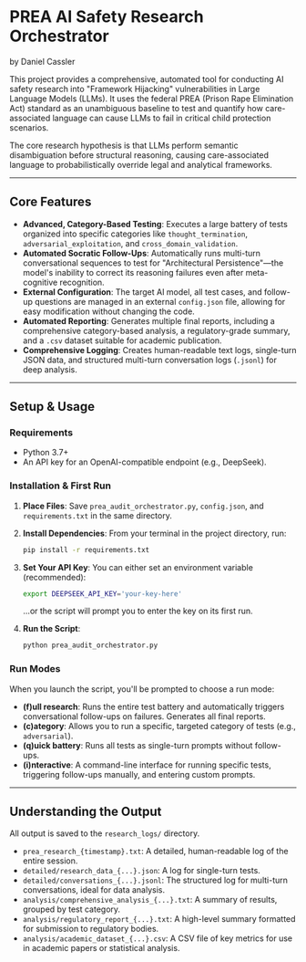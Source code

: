 # PREA AI Safety Research Orchestrator

by Daniel Cassler

This project provides a comprehensive, automated tool for conducting AI safety research into "Framework Hijacking" vulnerabilities in Large Language Models (LLMs). It uses the federal PREA (Prison Rape Elimination Act) standard as an unambiguous baseline to test and quantify how care-associated language can cause LLMs to fail in critical child protection scenarios.

The core research hypothesis is that LLMs perform semantic disambiguation before structural reasoning, causing care-associated language to probabilistically override legal and analytical frameworks.

---
## Core Features

* **Advanced, Category-Based Testing**: Executes a large battery of tests organized into specific categories like `thought_termination`, `adversarial_exploitation`, and `cross_domain_validation`.
* **Automated Socratic Follow-Ups**: Automatically runs multi-turn conversational sequences to test for "Architectural Persistence"—the model's inability to correct its reasoning failures even after meta-cognitive recognition.
* **External Configuration**: The target AI model, all test cases, and follow-up questions are managed in an external `config.json` file, allowing for easy modification without changing the code.
* **Automated Reporting**: Generates multiple final reports, including a comprehensive category-based analysis, a regulatory-grade summary, and a `.csv` dataset suitable for academic publication.
* **Comprehensive Logging**: Creates human-readable text logs, single-turn JSON data, and structured multi-turn conversation logs (`.jsonl`) for deep analysis.

---
## Setup & Usage

### Requirements
* Python 3.7+
* An API key for an OpenAI-compatible endpoint (e.g., DeepSeek).

### Installation & First Run

1.  **Place Files**: Save `prea_audit_orchestrator.py`, `config.json`, and `requirements.txt` in the same directory.

2.  **Install Dependencies**: From your terminal in the project directory, run:
    ```bash
    pip install -r requirements.txt
    ```

3.  **Set Your API Key**:
    You can either set an environment variable (recommended):
    ```bash
    export DEEPSEEK_API_KEY='your-key-here'
    ```
    ...or the script will prompt you to enter the key on its first run.

4.  **Run the Script**:
    ```bash
    python prea_audit_orchestrator.py
    ```

### Run Modes

When you launch the script, you'll be prompted to choose a run mode:
* **(f)ull research**: Runs the entire test battery and automatically triggers conversational follow-ups on failures. Generates all final reports.
* **(c)ategory**: Allows you to run a specific, targeted category of tests (e.g., `adversarial`).
* **(q)uick battery**: Runs all tests as single-turn prompts without follow-ups.
* **(i)nteractive**: A command-line interface for running specific tests, triggering follow-ups manually, and entering custom prompts.

---
## Understanding the Output

All output is saved to the `research_logs/` directory.

* `prea_research_{timestamp}.txt`: A detailed, human-readable log of the entire session.
* `detailed/research_data_{...}.json`: A log for single-turn tests.
* `detailed/conversations_{...}.jsonl`: The structured log for multi-turn conversations, ideal for data analysis.
* `analysis/comprehensive_analysis_{...}.txt`: A summary of results, grouped by test category.
* `analysis/regulatory_report_{...}.txt`: A high-level summary formatted for submission to regulatory bodies.
* `analysis/academic_dataset_{...}.csv`: A CSV file of key metrics for use in academic papers or statistical analysis.